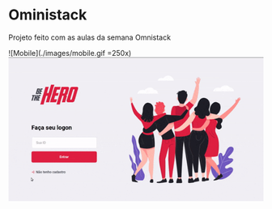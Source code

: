 # Oministack
Projeto feito com as aulas da semana Omnistack

![Mobile](./images/mobile.gif =250x)
![Desktop](./images/desktop.gif)
